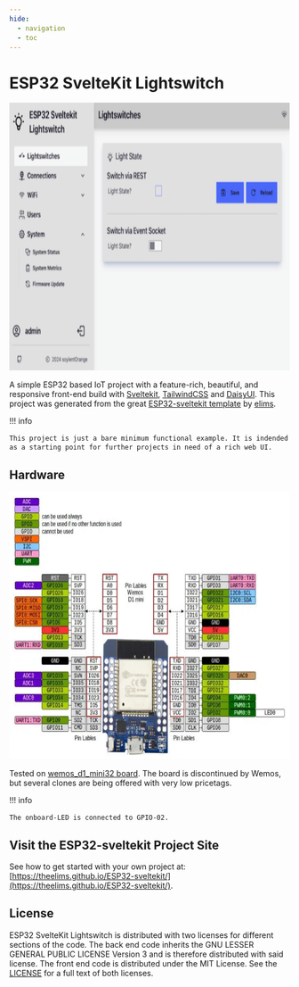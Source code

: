 ```yaml
---
hide:
  - navigation
  - toc
---
```


# ESP32 SvelteKit Lightswitch

<div style="center">
<img style="height:480px" src="/docs/media/Screenshot_light.png">
</div>

A simple ESP32 based IoT project with a feature-rich, beautiful, and responsive front-end build with [Sveltekit](https://kit.svelte.dev/), [TailwindCSS](https://tailwindcss.com/) and [DaisyUI](https://daisyui.com/). This project was generated from the great [ESP32-sveltekit template](https://github.com/theelims/ESP32-sveltekit) by [elims](https://github.com/theelims).

!!! info

    This project is just a bare minimum functional example. It is indended as a starting point for further projects in need of a rich web UI.

## Hardware

<div style="center">
<img style="height:480px" src="/docs/media/boards/wemos_D1_Mini_ESP32/wemos_D1_Mini_ESP32_pinout.png">
</div>

Tested on [wemos_d1_mini32 board](https://www.wemos.cc/en/latest/). The board is discontinued by Wemos, but several clones are being offered with very low pricetags.

!!! info

    The onboard-LED is connected to GPIO-02.

## Visit the ESP32-sveltekit Project Site

See how to get started with your own project at: [https://theelims.github.io/ESP32-sveltekit/](https://theelims.github.io/ESP32-sveltekit/).

## License

ESP32 SvelteKit Lightswitch is distributed with two licenses for different sections of the code. The back end code inherits the GNU LESSER GENERAL PUBLIC LICENSE Version 3 and is therefore distributed with said license. The front end code is distributed under the MIT License. See the [LICENSE](https://github.com/soylentOrange/esp32-sveltekit/blob/main/LICENSE) for a full text of both licenses.
